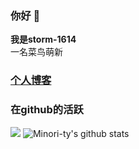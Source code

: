 ### 你好 👋  
**我是storm-1614**  
一名菜鸟萌新  
### [个人博客](https://storm-1614.github.io/)

### 在github的活跃
[![](https://activity-graph.herokuapp.com/graph?username=storm-1614&theme=dracula)](https://github.com/ashutosh00710/github-readme-activity-graph)
![Minori-ty's github stats](https://github-readme-stats.vercel.app/api?username=storm-1614&show_icons=true&theme=vue)
